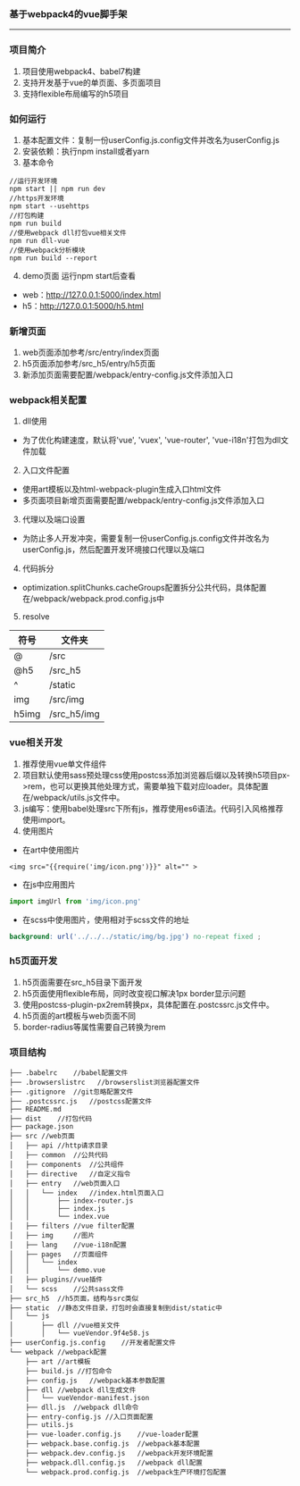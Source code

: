 ### 基于webpack4的vue脚手架

---

### 项目简介
1. 项目使用webpack4、babel7构建
2. 支持开发基于vue的单页面、多页面项目
3. 支持flexible布局编写的h5项目

### 如何运行
1. 基本配置文件：复制一份userConfig.js.config文件并改名为userConfig.js
2. 安装依赖：执行npm install或者yarn
3. 基本命令
```
//运行开发环境
npm start || npm run dev
//https开发环境
npm start --usehttps
//打包构建
npm run build
//使用webpack dll打包vue相关文件
npm run dll-vue
//使用webpack分析模块
npm run build --report
```
4. demo页面 运行npm start后查看
- web：http://127.0.0.1:5000/index.html
- h5：http://127.0.0.1:5000/h5.html

### 新增页面
1. web页面添加参考/src/entry/index页面
2. h5页面添加参考/src_h5/entry/h5页面
3. 新添加页面需要配置/webpack/entry-config.js文件添加入口

### webpack相关配置
1. dll使用
- 为了优化构建速度，默认将'vue', 'vuex', 'vue-router', 'vue-i18n'打包为dll文件加载
2. 入口文件配置
- 使用art模板以及html-webpack-plugin生成入口html文件
- 多页面项目新增页面需要配置/webpack/entry-config.js文件添加入口
3. 代理以及端口设置
- 为防止多人开发冲突，需要复制一份userConfig.js.config文件并改名为userConfig.js，然后配置开发环境接口代理以及端口
4. 代码拆分
- optimization.splitChunks.cacheGroups配置拆分公共代码，具体配置在/webpack/webpack.prod.config.js中
5. resolve

符号 | 文件夹
---|---
@ | /src
@h5 | /src_h5
^ | /static
img | /src/img
h5img | /src_h5/img

### vue相关开发
1. 推荐使用vue单文件组件
2. 项目默认使用sass预处理css使用postcss添加浏览器后缀以及转换h5项目px->rem，也可以更换其他处理方式，需要单独下载对应loader。具体配置在/webpack/utils.js文件中。
3. js编写：使用babel处理src下所有js，推荐使用es6语法。代码引入风格推荐使用import。
4. 使用图片
- 在art中使用图片
```
<img src="{{require('img/icon.png')}}" alt="" >
```
- 在js中应用图片
``` javascript
import imgUrl from 'img/icon.png'
```
- 在scss中使用图片，使用相对于scss文件的地址
``` scss
background: url('../../../static/img/bg.jpg') no-repeat fixed ;
```

### h5页面开发
1. h5页面需要在src_h5目录下面开发
2. h5页面使用flexible布局，同时改变视口解决1px border显示问题
3. 使用postcss-plugin-px2rem转换px，具体配置在.postcssrc.js文件中。
4. h5页面的art模板与web页面不同
5. border-radius等属性需要自己转换为rem

### 项目结构
```
├── .babelrc    //babel配置文件
├── .browserslistrc   //browserslist浏览器配置文件
├── .gitignore  //git忽略配置文件
├── .postcssrc.js   //postcss配置文件
├── README.md
├── dist    //打包代码
├── package.json
├── src //web页面
│   ├── api //http请求目录
│   ├── common  //公共代码
│   ├── components  //公共组件
│   ├── directive   //自定义指令
│   ├── entry   //web页面入口
│   │   └── index   //index.html页面入口
│   │       ├── index-router.js
│   │       ├── index.js
│   │       └── index.vue
│   ├── filters //vue filter配置
│   ├── img     //图片
│   ├── lang    //vue-i18n配置
│   ├── pages   //页面组件
│   │   └── index
│   │       └── demo.vue
│   ├── plugins//vue插件
│   └── scss    //公共sass文件
├── src_h5  //h5页面，结构与src类似
├── static  //静态文件目录，打包时会直接复制到dist/static中
│   └── js
│       ├── dll //vue相关文件
│       │   └── vueVendor.9f4e58.js
├── userConfig.js.config    //开发者配置文件
└── webpack //webpack配置
    ├── art //art模板
    ├── build.js //打包命令
    ├── config.js   //webpack基本参数配置
    ├── dll //webpack dll生成文件
    │   └── vueVendor-manifest.json
    ├── dll.js  //webpack dll命令
    ├── entry-config.js //入口页面配置
    ├── utils.js
    ├── vue-loader.config.js    //vue-loader配置
    ├── webpack.base.config.js  //webpack基本配置
    ├── webpack.dev.config.js   //webpack开发环境配置
    ├── webpack.dll.config.js   //webpack dll配置
    └── webpack.prod.config.js  //webpack生产环境打包配置
```
